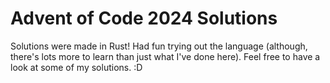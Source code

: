 # Advent of Code 2024 Solutions

Solutions were made in Rust! Had fun trying out the language (although, there's lots more to learn than just what I've done here). Feel free to have a look at some of my solutions. :D
